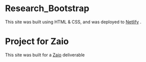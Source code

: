 # Research_Bootstrap
This site was built using HTML & CSS, and was deployed to [Netlify](https://research-bootstrap.netlify.app/) .

# Project for Zaio
This site was built for a [Zaio](https://www.zaio.io/learn) deliverable
